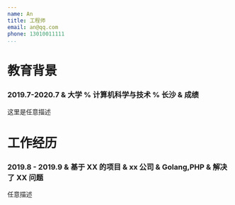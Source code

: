 ```yaml
---
name: An
title: 工程师
email: an@qq.com
phone: 13010011111
...
```


# 教育背景

### 2019.7-2020.7 & 大学 % 计算机科学与技术 % 长沙 & 成绩
这里是任意描述

# 工作经历

### 2019.8 - 2019.9 & 基于 XX 的项目 & xx 公司 & Golang,PHP & 解决了 XX 问题
任意描述

